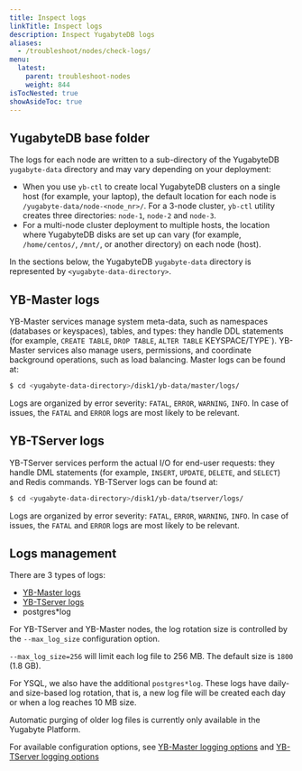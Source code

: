 ```yaml
---
title: Inspect logs
linkTitle: Inspect logs
description: Inspect YugabyteDB logs
aliases:
  - /troubleshoot/nodes/check-logs/
menu:
  latest:
    parent: troubleshoot-nodes
    weight: 844
isTocNested: true
showAsideToc: true
---
```


## YugabyteDB base folder

The logs for each node are written to a sub-directory of the YugabyteDB `yugabyte-data` directory and may vary depending on your deployment:

- When you use `yb-ctl` to create local YugabyteDB clusters on a single host (for example, your laptop), the default location for each node is `/yugabyte-data/node-<node_nr>/`. For a 3-node cluster, `yb-ctl` utility creates three directories: `node-1`, `node-2` and `node-3`.
- For a multi-node cluster deployment to multiple hosts, the location where YugabyteDB disks are set up can vary (for example, `/home/centos/`, `/mnt/`, or another directory) on each node (host).

In the sections below, the YugabyteDB `yugabyte-data` directory is represented by `<yugabyte-data-directory>`.

## YB-Master logs

YB-Master services manage system meta-data, such as namespaces (databases or keyspaces), tables, and types: they handle DDL statements (for example, `CREATE TABLE`, `DROP TABLE`, `ALTER TABLE` KEYSPACE/TYPE`).  YB-Master services also manage users, permissions, and coordinate background operations, such as load balancing.
Master logs can be found at:

```sh
$ cd <yugabyte-data-directory>/disk1/yb-data/master/logs/
```

Logs are organized by error severity: `FATAL`, `ERROR`, `WARNING`, `INFO`. In case of issues, the `FATAL` and `ERROR` logs are most likely to be relevant.

## YB-TServer logs

YB-TServer services perform the actual I/O for end-user requests: they handle DML statements (for example, `INSERT`, `UPDATE`, `DELETE`, and `SELECT`) and Redis commands.
YB-TServer logs can be found at:

```sh
$ cd <yugabyte-data-directory>/disk1/yb-data/tserver/logs/
```

Logs are organized by error severity: `FATAL`, `ERROR`, `WARNING`, `INFO`. In case of issues, the `FATAL` and `ERROR` logs are most likely to be relevant.

## Logs management

There are 3 types of logs:

- [YB-Master logs](#yb-master-logs)
- [YB-TServer logs](#yb-tserver-logs)
- postgres*log

For YB-TServer and YB-Master nodes, the log rotation size is controlled by the `--max_log_size` configuration option.

`--max_log_size=256` will limit each log file to 256 MB. The default size is `1800` (1.8 GB).

For YSQL, we also have the additional `postgres*log`. These logs have daily- and size-based log rotation, that is, a new log file will be created each day or when a log reaches 10 MB size.

Automatic purging of older log files is currently only available in the Yugabyte Platform.

For available configuration options, see [YB-Master logging options](../../../admin/yb-master/#logging-options) and [YB-TServer logging options](../../../admin/yb-tserver/#logging-options)
